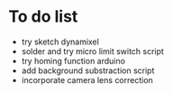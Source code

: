 # To do list
- try sketch dynamixel
- solder and try micro limit switch script
- try homing function arduino
- add background substraction script
- incorporate camera lens correction
